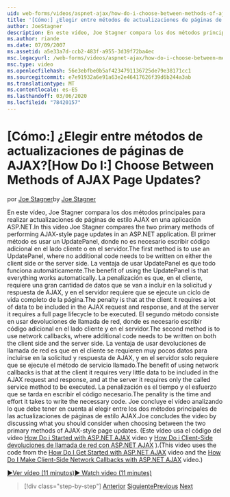 ```yaml
---
uid: web-forms/videos/aspnet-ajax/how-do-i-choose-between-methods-of-ajax-page-updates
title: '[Cómo:] ¿Elegir entre métodos de actualizaciones de páginas de AJAX? | Microsoft Docs'
author: JoeStagner
description: En este vídeo, Joe Stagner compara los dos métodos principales para realizar actualizaciones de páginas de estilo AJAX en una aplicación ASP.NET. El primer método es usar un...
ms.author: riande
ms.date: 07/09/2007
ms.assetid: a5e33a7d-ccb2-483f-a955-3d39f72ba4ec
msc.legacyurl: /web-forms/videos/aspnet-ajax/how-do-i-choose-between-methods-of-ajax-page-updates
msc.type: video
ms.openlocfilehash: 56e3ebfbe0b5af4234791136725de79e38171cc1
ms.sourcegitcommit: e7e91932a6e91a63e2e46417626f39d6b244a3ab
ms.translationtype: MT
ms.contentlocale: es-ES
ms.lasthandoff: 03/06/2020
ms.locfileid: "78420157"
---
```

# <a name="how-do-i-choose-between-methods-of-ajax-page-updates"></a><span data-ttu-id="d8406-105">[Cómo:] ¿Elegir entre métodos de actualizaciones de páginas de AJAX?</span><span class="sxs-lookup"><span data-stu-id="d8406-105">[How Do I:] Choose Between Methods of AJAX Page Updates?</span></span>

<span data-ttu-id="d8406-106">por [Joe Stagner](https://github.com/JoeStagner)</span><span class="sxs-lookup"><span data-stu-id="d8406-106">by [Joe Stagner](https://github.com/JoeStagner)</span></span>

<span data-ttu-id="d8406-107">En este vídeo, Joe Stagner compara los dos métodos principales para realizar actualizaciones de páginas de estilo AJAX en una aplicación ASP.NET.</span><span class="sxs-lookup"><span data-stu-id="d8406-107">In this video Joe Stagner compares the two primary methods of performing AJAX-style page updates in an ASP.NET application.</span></span> <span data-ttu-id="d8406-108">El primer método es usar un UpdatePanel, donde no es necesario escribir código adicional en el lado cliente o en el servidor.</span><span class="sxs-lookup"><span data-stu-id="d8406-108">The first method is to use an UpdatePanel, where no additional code needs to be written on either the client side or the server side.</span></span> <span data-ttu-id="d8406-109">La ventaja de usar UpdatePanel es que todo funciona automáticamente.</span><span class="sxs-lookup"><span data-stu-id="d8406-109">The benefit of using the UpdatePanel is that everything works automatically.</span></span> <span data-ttu-id="d8406-110">La penalización es que, en el cliente, requiere una gran cantidad de datos que se van a incluir en la solicitud y respuesta de AJAX, y en el servidor requiere que se ejecute un ciclo de vida completo de la página.</span><span class="sxs-lookup"><span data-stu-id="d8406-110">The penalty is that at the client it requires a lot of data to be included in the AJAX request and response, and at the server it requires a full page lifecycle to be executed.</span></span> <span data-ttu-id="d8406-111">El segundo método consiste en usar devoluciones de llamada de red, donde es necesario escribir código adicional en el lado cliente y en el servidor.</span><span class="sxs-lookup"><span data-stu-id="d8406-111">The second method is to use network callbacks, where additional code needs to be written on both the client side and the server side.</span></span> <span data-ttu-id="d8406-112">La ventaja de usar devoluciones de llamada de red es que en el cliente se requieren muy pocos datos para incluirse en la solicitud y respuesta de AJAX, y en el servidor solo requiere que se ejecute el método de servicio llamado.</span><span class="sxs-lookup"><span data-stu-id="d8406-112">The benefit of using network callbacks is that at the client it requires very little data to be included in the AJAX request and response, and at the server it requires only the called service method to be executed.</span></span> <span data-ttu-id="d8406-113">La penalización es el tiempo y el esfuerzo que se tarda en escribir el código necesario.</span><span class="sxs-lookup"><span data-stu-id="d8406-113">The penality is the time and effort it takes to write the necessary code.</span></span> <span data-ttu-id="d8406-114">Joe concluye el vídeo analizando lo que debe tener en cuenta al elegir entre los dos métodos principales de las actualizaciones de páginas de estilo AJAX.</span><span class="sxs-lookup"><span data-stu-id="d8406-114">Joe concludes the video by discussing what you should consider when choosing between the two primary methods of AJAX-style page updates.</span></span> <span data-ttu-id="d8406-115">(Este vídeo usa el código del vídeo [How Do i Started with ASP.NET AJAX](how-do-i-get-started-with-aspnet-ajax.md) video y [How Do i Client-Side devoluciones de llamada de red con ASP.NET AJAX](how-do-i-make-client-side-network-callbacks-with-aspnet-ajax.md) ).</span><span class="sxs-lookup"><span data-stu-id="d8406-115">(This video uses the code from the [How Do I Get Started with ASP.NET AJAX](how-do-i-get-started-with-aspnet-ajax.md) video and the [How Do I Make Client-Side Network Callbacks with ASP.NET AJAX](how-do-i-make-client-side-network-callbacks-with-aspnet-ajax.md) video.)</span></span>

[<span data-ttu-id="d8406-116">&#9654;Ver vídeo (11 minutos)</span><span class="sxs-lookup"><span data-stu-id="d8406-116">&#9654; Watch video (11 minutes)</span></span>](https://channel9.msdn.com/Blogs/ASP-NET-Site-Videos/how-do-i-choose-between-methods-of-ajax-page-updates)

> [!div class="step-by-step"]
> <span data-ttu-id="d8406-117">[Anterior](how-do-i-update-multiple-regions-of-a-page-with-aspnet-ajax.md)
> [Siguiente](how-do-i-use-other-javascript-user-interface-libraries-with-aspnet-ajax.md)</span><span class="sxs-lookup"><span data-stu-id="d8406-117">[Previous](how-do-i-update-multiple-regions-of-a-page-with-aspnet-ajax.md)
[Next](how-do-i-use-other-javascript-user-interface-libraries-with-aspnet-ajax.md)</span></span>
